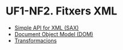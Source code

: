 # UF1-NF2. Fitxers XML

  * [Simple API for XML (SAX)](sax/home.md)
  * [Document Object Model (DOM)](dom/home.md)
  * [Transformacions](transform/home.md)

